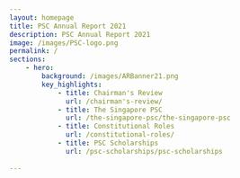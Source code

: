 ```yaml
---
layout: homepage
title: PSC Annual Report 2021
description: PSC Annual Report 2021
image: /images/PSC-logo.png
permalink: /
sections:
    - hero:
        background: /images/ARBanner21.png
        key_highlights:
            - title: Chairman's Review
              url: /chairman's-review/
            - title: The Singapore PSC
              url: /the-singapore-psc/the-singapore-psc
            - title: Constitutional Roles
              url: /constitutional-roles/
            - title: PSC Scholarships
              url: /psc-scholarships/psc-scholarships
        
---
```

